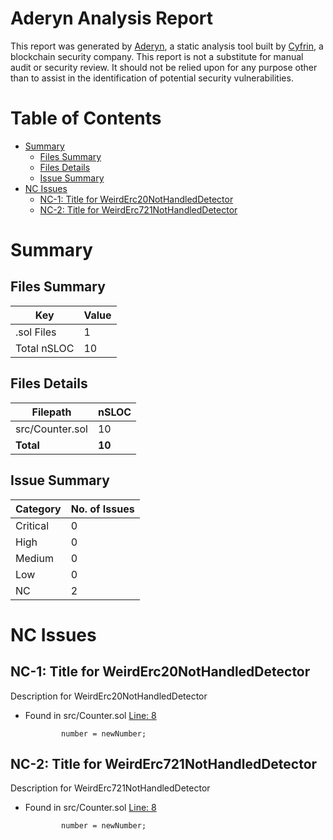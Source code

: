 # Aderyn Analysis Report

This report was generated by [Aderyn](https://github.com/Cyfrin/aderyn), a static analysis tool built by [Cyfrin](https://cyfrin.io), a blockchain security company. This report is not a substitute for manual audit or security review. It should not be relied upon for any purpose other than to assist in the identification of potential security vulnerabilities.
# Table of Contents

- [Summary](#summary)
  - [Files Summary](#files-summary)
  - [Files Details](#files-details)
  - [Issue Summary](#issue-summary)
- [NC Issues](#nc-issues)
  - [NC-1: Title for WeirdErc20NotHandledDetector](#nc-1-title-for-weirderc20nothandleddetector)
  - [NC-2: Title for WeirdErc721NotHandledDetector](#nc-2-title-for-weirderc721nothandleddetector)


# Summary

## Files Summary

| Key | Value |
| --- | --- |
| .sol Files | 1 |
| Total nSLOC | 10 |


## Files Details

| Filepath | nSLOC |
| --- | --- |
| src/Counter.sol | 10 |
| **Total** | **10** |


## Issue Summary

| Category | No. of Issues |
| --- | --- |
| Critical | 0 |
| High | 0 |
| Medium | 0 |
| Low | 0 |
| NC | 2 |


# NC Issues

## NC-1: Title for WeirdErc20NotHandledDetector

Description for WeirdErc20NotHandledDetector

- Found in src/Counter.sol [Line: 8](foundry_workspace/src/Counter.sol#L8)

	```solidity
	        number = newNumber;
	```



## NC-2: Title for WeirdErc721NotHandledDetector

Description for WeirdErc721NotHandledDetector

- Found in src/Counter.sol [Line: 8](foundry_workspace/src/Counter.sol#L8)

	```solidity
	        number = newNumber;
	```




